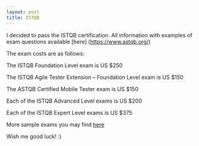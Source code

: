 ```yaml
---
layout: post
title: ISTQB
---
```


I decided to pass the ISTQB certification. 
All information with examples of exam questions available [here] (https://www.astqb.org/)

The exam costs are as follows:

The ISTQB Foundation Level exam is US $250

The ISTQB Agile Tester Extension – Foundation Level exam is US $150

The ASTQB Certified Mobile Tester exam is US $150

Each of the ISTQB Advanced Level exams is US $200

Each of the ISTQB Expert Level exams is US $375


More sample exams you may find [here](http://www.testingexcellence.com/istqb-quiz/istqb-sample-exam-questions-testing-fundamentals/)


Wish me good luck! :)
